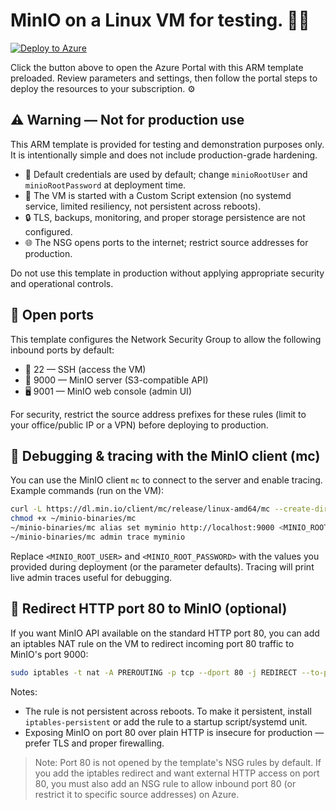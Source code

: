 # MinIO on a Linux VM for testing. 🚀🧪



[![Deploy to Azure](https://aka.ms/deploytoazurebutton)](https://portal.azure.com/#create/Microsoft.Template/uri/https%3A%2F%2Fraw.githubusercontent.com%2Fderdanu%2Fazure-minio-vm%2Fmaster%2Fazuredeploy.json)

Click the button above to open the Azure Portal with this ARM template preloaded. Review parameters and settings, then follow the portal steps to deploy the resources to your subscription. ⚙️

## ⚠️ Warning — Not for production use

This ARM template is provided for testing and demonstration purposes only. It is intentionally simple and does not include production-grade hardening.

- 🔑 Default credentials are used by default; change `minioRootUser` and `minioRootPassword` at deployment time.
- 🧩 The VM is started with a Custom Script extension (no systemd service, limited resiliency, not persistent across reboots).
- 🔒 TLS, backups, monitoring, and proper storage persistence are not configured.
- 🌐 The NSG opens ports to the internet; restrict source addresses for production.

Do not use this template in production without applying appropriate security and operational controls.

## 🔌 Open ports

This template configures the Network Security Group to allow the following inbound ports by default:

- 🔐 22 — SSH (access the VM)
- 🧰 9000 — MinIO server (S3-compatible API)
- 🖥️ 9001 — MinIO web console (admin UI)

For security, restrict the source address prefixes for these rules (limit to your office/public IP or a VPN) before deploying to production.

## 🐛 Debugging & tracing with the MinIO client (mc)

You can use the MinIO client `mc` to connect to the server and enable tracing. Example commands (run on the VM):

```bash
curl -L https://dl.min.io/client/mc/release/linux-amd64/mc --create-dirs -o ~/minio-binaries/mc
chmod +x ~/minio-binaries/mc
~/minio-binaries/mc alias set myminio http://localhost:9000 <MINIO_ROOT_USER> <MINIO_ROOT_PASSWORD>
~/minio-binaries/mc admin trace myminio
```

Replace `<MINIO_ROOT_USER>` and `<MINIO_ROOT_PASSWORD>` with the values you provided during deployment (or the parameter defaults). Tracing will print live admin traces useful for debugging.

## 🔁 Redirect HTTP port 80 to MinIO (optional)

If you want MinIO API available on the standard HTTP port 80, you can add an iptables NAT rule on the VM to redirect incoming port 80 traffic to MinIO's port 9000:

```bash
sudo iptables -t nat -A PREROUTING -p tcp --dport 80 -j REDIRECT --to-port 9000
```

Notes:
- The rule is not persistent across reboots. To make it persistent, install `iptables-persistent` or add the rule to a startup script/systemd unit.
- Exposing MinIO on port 80 over plain HTTP is insecure for production — prefer TLS and proper firewalling.

> Note: Port 80 is not opened by the template's NSG rules by default. If you add the iptables redirect and want external HTTP access on port 80, you must also add an NSG rule to allow inbound port 80 (or restrict it to specific source addresses) on Azure.
